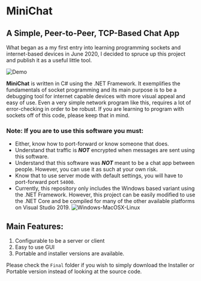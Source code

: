 # MiniChat
## A Simple, Peer-to-Peer, TCP-Based Chat App

What began as a my first entry into learning programming sockets and internet-based devices in June 2020, I decided to spruce up this project and publish it as a useful little tool.

![Demo](https://github.com/albertbregonia/MiniChat/tree/master/img/demo.jpg "Demo")

**MiniChat** is written in C# using the .NET Framework. It exemplifies the fundamentals of socket programming and its main purpose is to be a debugging tool for internet capable devices with more visual appeal and easy of use. Even a very simple network program like this, requires a lot of error-checking in order to be robust. If you are learning to program with sockets off of this code, please keep that in mind.

### Note: If you are to use this software you must:
- Either, know how to port-forward or know someone that does.
- Understand that traffic is ***NOT*** encrypted when messages are sent using this software.
- Understand that this software was ***NOT*** meant to be a chat app between people. However, you can use it as such at your own risk.
- Know that to use server mode with default settings, you will have to port-forward port `54000`.
- Currently, this repository only includes the Windows based variant using the .NET Framework. However, this project can be easily modified to use the .NET Core and be compiled for many of the other available platforms on Visual Studio 2019. ![Windows-MacOSX-Linux](https://github.com/albertbregonia/MiniChat/tree/master/img/compile.jpg "OS Support")

## Main Features:
1. Configurable to be a server or client
2. Easy to use GUI
3. Portable and installer versions are available.

Please check the `Final` folder if you wish to simply download the Installer or Portable version instead of looking at the source code.
